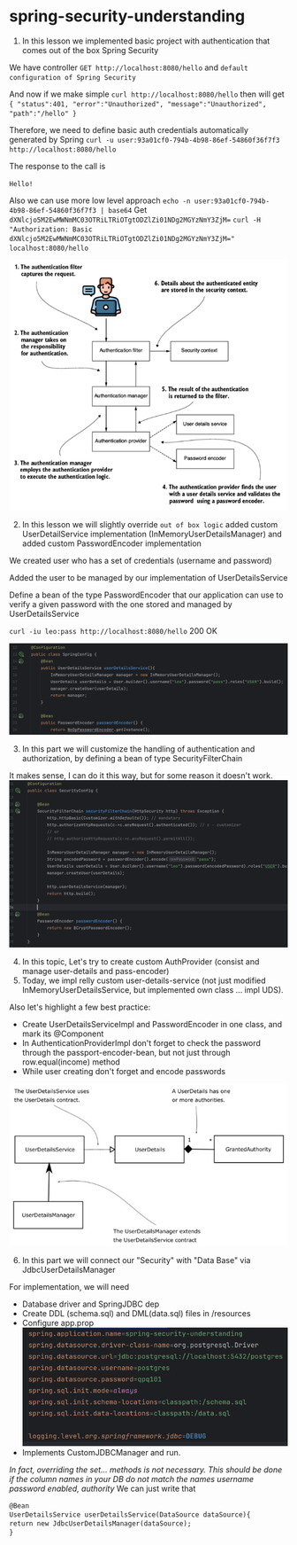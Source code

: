 # spring-security-understanding

1) In this lesson we implemented basic project with authentication that comes out of the box Spring Security

We have controller `GET http://localhost:8080/hello` and `default configuration of Spring Security`

And now if we make simple `curl http://localhost:8080/hello` then will get 
`{
"status":401,
"error":"Unauthorized",
"message":"Unauthorized",
"path":"/hello"
}`

Therefore, we need to define basic auth credentials automatically generated by Spring `curl -u user:93a01cf0-794b-4b98-86ef-54860f36f7f3 http://localhost:8080/hello`

The response to the call is

`Hello!`

Also we can use more low level approach
`echo -n user:93a01cf0-794b-4b98-86ef-54860f36f7f3 | base64`
Get `dXNlcjo5M2EwMWNmMC03OTRiLTRiOTgtODZlZi01NDg2MGYzNmY3ZjM=`
`curl -H "Authorization: Basic dXNlcjo5M2EwMWNmMC03OTRiLTRiOTgtODZlZi01NDg2MGYzNmY3ZjM="  localhost:8080/hello`

<img src="src/main/resources/static/spring-sec-class-design.png">

2) In this lesson we will slightly override `out of box logic` added custom UserDetailService implementation (InMemoryUserDetailsManager) and added custom PasswordEncoder implementation

We created user who has a set of credentials (username and password)

Added the user to be managed by our implementation of UserDetailsService

Define a bean of the type PasswordEncoder that our application can use to verify a given password with the one stored and managed by UserDetailsService

`curl -iu leo:pass http://localhost:8080/hello` 200 OK

<img src="src/main/resources/static/part2-changes.png">

3) In this part we will customize the handling of authentication and authorization, by defining a bean of type SecurityFilterChain

It makes sense, I can do it this way, but for some reason it doesn't work.
<img src="src/main/resources/static/part3-changes.png">

4) In this topic, Let's try to create custom AuthProvider (consist and manage user-details and pass-encoder)
5) Today, we impl relly custom user-details-service (not just modified InMemoryUserDetailsService, but implemented own class ... impl UDS).
   
Also let's highlight a few best practice:
* Create UserDetailsServiceImpl and PasswordEncoder in one class, and mark its @Component
* In AuthenticationProviderImpl don't forget to check the password through the passport-encoder-bean, but not just through row.equal(income) method
* While user creating don't forget and encode passwords

<img src="src/main/resources/static/part5-changes.png">

6) In this part we will connect our "Security" with "Data Base" via JdbcUserDetailsManager

For implementation, we will need
* Database driver and SpringJDBC dep
* Create DDL (schema.sql) and DML(data.sql) files in /resources
* Configure app.prop
  <img src="src/main/resources/static/part6-changes-1.png">
* Implements CustomJDBCManager and run.

_In fact, overriding the set... methods is not necessary. This should be done if the column names in your DB do not match the names username password enabled, authority_
We can just write that
```  
@Bean
UserDetailsService userDetailsService(DataSource dataSource){
return new JdbcUserDetailsManager(dataSource);
}
```